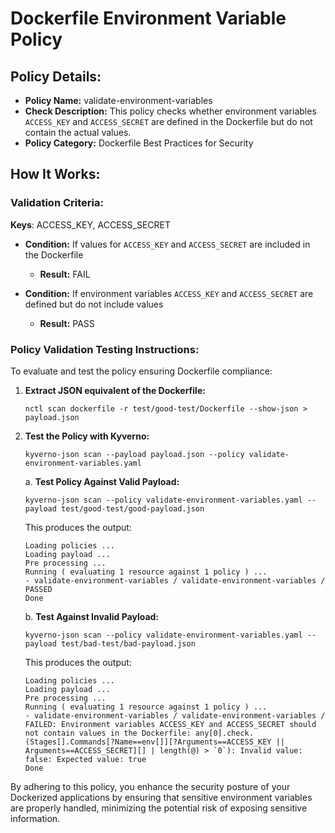 # Dockerfile Environment Variable Policy

## Policy Details:

- **Policy Name:** validate-environment-variables
- **Check Description:** This policy checks whether environment variables `ACCESS_KEY` and `ACCESS_SECRET` are defined in the Dockerfile but do not contain the actual values.
- **Policy Category:** Dockerfile Best Practices for Security

## How It Works:

### Validation Criteria:

**Keys**: ACCESS_KEY, ACCESS_SECRET

- **Condition:** If values for `ACCESS_KEY` and `ACCESS_SECRET` are included in the Dockerfile
  - **Result:** FAIL

- **Condition:** If environment variables `ACCESS_KEY` and `ACCESS_SECRET` are defined but do not include values
  - **Result:** PASS

### Policy Validation Testing Instructions:

To evaluate and test the policy ensuring Dockerfile compliance:

1. **Extract JSON equivalent of the Dockerfile:**
    ```
    nctl scan dockerfile -r test/good-test/Dockerfile --show-json > payload.json
    ```

2. **Test the Policy with Kyverno:**
    ```
    kyverno-json scan --payload payload.json --policy validate-environment-variables.yaml
    ```
    
    a. **Test Policy Against Valid Payload:**
    ```
    kyverno-json scan --policy validate-environment-variables.yaml --payload test/good-test/good-payload.json
    ```

    This produces the output:
    ```
    Loading policies ...
    Loading payload ...
    Pre processing ...
    Running ( evaluating 1 resource against 1 policy ) ...
    - validate-environment-variables / validate-environment-variables /  PASSED
    Done
    ```

    b. **Test Against Invalid Payload:**
    ```
    kyverno-json scan --policy validate-environment-variables.yaml --payload test/bad-test/bad-payload.json
    ```

    This produces the output:
    ```
    Loading policies ...
    Loading payload ...
    Pre processing ...
    Running ( evaluating 1 resource against 1 policy ) ...
    - validate-environment-variables / validate-environment-variables /  FAILED: Environment variables ACCESS_KEY and ACCESS_SECRET should not contain values in the Dockerfile: any[0].check.(Stages[].Commands[?Name==env[]][?Arguments==ACCESS_KEY || Arguments==ACCESS_SECRET][] | length(@) > `0`): Invalid value: false: Expected value: true
    Done
    ```

By adhering to this policy, you enhance the security posture of your Dockerized applications by ensuring that sensitive environment variables are properly handled, minimizing the potential risk of exposing sensitive information.